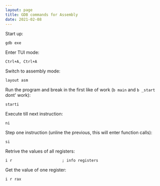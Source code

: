 ```yaml
---
layout: page
title: GDB commands for Assembly
date: 2021-02-08
---
```


Start up:
```
gdb exe
```

Enter TUI mode:
```
Ctrl+A, Ctrl+A
```

Switch to assembly mode:
```
layout asm
```

Run the program and break in the first like of work (`b main` and `b _start` dont' work):
```
starti
```

Execute till next instruction:
```
ni
```

Step one instruction (unline the previous, this will enter function calls):
```
si
```

Retrive the values of all registers:
```
i r                      ; info registers
```

Get the value of one register:
```
i r rax
```